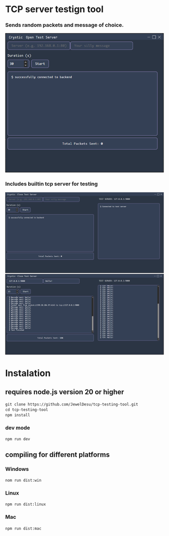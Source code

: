 # TCP server testign tool

### Sends random packets and message of choice.

![tool](assets/image1.png)

### Includes builtin tcp server for testing

![tool](assets/image2.png)
![tool](assets/image3.png)

# Instalation
## requires node.js version 20 or higher
` git clone https://github.com/JewelDesu/tcp-testing-tool.git ` <br>
` cd tcp-testing-tool ` <br>
`npm install ` <br>
### dev mode
` npm run dev `

## compiling for different platforms
### Windows
` nom run dist:win `
### Linux
` npm run dist:linux `
### Mac
` npm run dist:mac `
